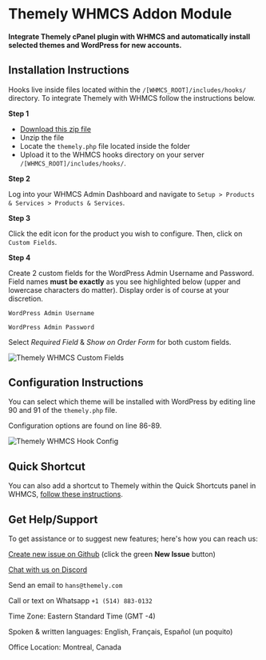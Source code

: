 # Themely WHMCS Addon Module

#### Integrate Themely cPanel plugin with WHMCS and automatically install selected themes and WordPress for new accounts.

## Installation Instructions

Hooks live inside files located within the `/[WHMCS_ROOT]/includes/hooks/` directory. To integrate Themely with WHMCS follow the instructions below.

**Step 1**

- [Download this zip file](https://github.com/ismaelyws/themely-whmcs-hook/archive/master.zip)
- Unzip the file
- Locate the `themely.php` file located inside the folder
- Upload it to the WHMCS hooks directory on your server `/[WHMCS_ROOT]/includes/hooks/`.

**Step 2**

Log into your WHMCS Admin Dashboard and navigate to `Setup > Products & Services > Products & Services`.

**Step 3**

Click the edit icon for the product you wish to configure. Then, click on `Custom Fields`.

**Step 4**
 
Create 2 custom fields for the WordPress Admin Username and Password. Field names **must be exactly** as you see highlighted below (upper and lowercase characters do matter). Display order is of course at your discretion.

`WordPress Admin Username`

`WordPress Admin Password`

Select *Required Field* & *Show on Order Form* for both custom fields.

![Themely WHMCS Custom Fields](assets/whmcs-custom-fields-20191205.PNG)


## Configuration Instructions

You can select which theme will be installed with WordPress by editing line 90 and 91 of the `themely.php` file.

Configuration options are found on line 86-89.

![Themely WHMCS Hook Config](assets/whmcs-hook-config-20191205.PNG)


## Quick Shortcut

You can also add a shortcut to Themely within the Quick Shortcuts panel in WHMCS, [follow these instructions](https://github.com/ismaelyws/Themely-WHMCS-Quick-Shortcut).


## Get Help/Support

To get assistance or to suggest new features; here's how you can reach us:

[Create new issue on Github](https://github.com/ismaelyws/themely-whmcs-module/issues) (click the green **New Issue** button)

[Chat with us on Discord](https://discord.gg/f3m2Pmp)

Send an email to `hans@themely.com`

Call or text on Whatsapp `+1 (514) 883-0132`

Time Zone: Eastern Standard Time (GMT -4)

Spoken & written languages: English, Français, Español (un poquito)

Office Location: Montreal, Canada